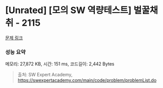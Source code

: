 # [Unrated] [모의 SW 역량테스트] 벌꿀채취 - 2115 

[문제 링크](https://swexpertacademy.com/main/code/problem/problemDetail.do?contestProbId=AV5V4A46AdIDFAWu) 

### 성능 요약

메모리: 27,872 KB, 시간: 151 ms, 코드길이: 2,442 Bytes



> 출처: SW Expert Academy, https://swexpertacademy.com/main/code/problem/problemList.do